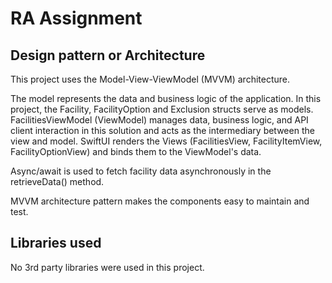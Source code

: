 # RA Assignment


## Design pattern or Architecture

This project uses the Model-View-ViewModel (MVVM) architecture. 

The model represents the data and business logic of the application. In this project, the Facility, FacilityOption and Exclusion structs serve as models. FacilitiesViewModel (ViewModel) manages data, business logic, and API client interaction in this solution and acts as the intermediary between the view and model. SwiftUI renders the Views (FacilitiesView, FacilityItemView, FacilityOptionView) and binds them to the ViewModel's data. 

Async/await is used to fetch facility data asynchronously in the retrieveData() method.

MVVM architecture pattern makes the components easy to maintain and test. 

## Libraries used

No 3rd party libraries were used in this project.
